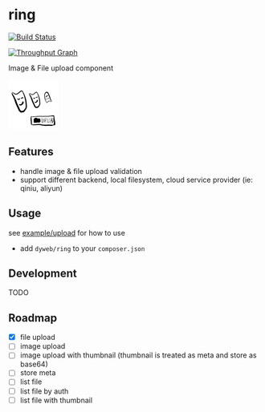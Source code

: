 # ring

[![Build Status](https://travis-ci.org/dyweb/ring.svg?branch=master)](https://travis-ci.org/dyweb/ring)

[![Throughput Graph](https://graphs.waffle.io/dyweb/ring/throughput.svg)](https://waffle.io/dyweb/ring/metrics)

Image & File upload component

![ring-logo](ring.png)

## Features

- handle image & file upload validation
- support different backend, local filesystem, cloud service provider (ie: qiniu, aliyun)

## Usage

see [example/upload](example/upload.php) for how to use 

- add `dyweb/ring` to your `composer.json`

## Development

TODO

## Roadmap

- [x] file upload
- [ ] image upload
- [ ] image upload with thumbnail (thumbnail is treated as meta and store as base64)
- [ ] store meta
- [ ] list file
- [ ] list file by auth
- [ ] list file with thumbnail 
